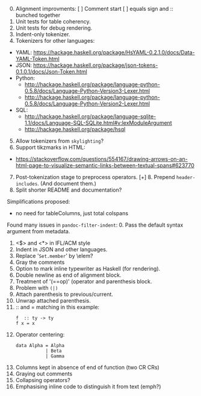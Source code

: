 0. Alignment improvments:
  [ ] Comment start
  [ ] equals sign and :: bunched together
1. Unit tests for table coherency.
2. Unit tests for debug rendering.
3. Indent-only tokenizer.
4. Tokenizers for other languages:
  - YAML: https://hackage.haskell.org/package/HsYAML-0.2.1.0/docs/Data-YAML-Token.html
  - JSON: https://hackage.haskell.org/package/json-tokens-0.1.0.1/docs/Json-Token.html
  - Python:
      * http://hackage.haskell.org/package/language-python-0.5.8/docs/Language-Python-Version3-Lexer.html
      * http://hackage.haskell.org/package/language-python-0.5.8/docs/Language-Python-Version2-Lexer.html
  - SQL:
      * http://hackage.haskell.org/package/language-sqlite-1.1/docs/Language-SQL-SQLite.html#v:lexModuleArgument
      * http://hackage.haskell.org/package/hsql
5. Allow tokenizers from `skylighting`?
6. Support tikzmarks in HTML:
  - https://stackoverflow.com/questions/554167/drawing-arrows-on-an-html-page-to-visualize-semantic-links-between-textual-spans#623770
7. Post-tokenization stage to preprocess operators.
[+] 8. Prepend `header-includes`. (And document them.)
9. Split shorter README and documentation?

Simplifications proposed:
* no need for tableColumns, just total colspans

Found many issues in `pandoc-filter-indent`:
0. Pass the default syntax argument from metadata.
1. <$> and <*> in IFL/ACM style
2. Indent in JSON and other languages.
3. Replace '`Set.member`' by \elem?
4. Gray the comments
5. Option to mark inline typewriter as Haskell (for rendering).
6. Double newline as end of alignment block.
7. Treatment of '(==op)' (operator and parenthesis block.
8. Problem with `(|)`
9. Attach parenthesis to previous/current.
10. Unwrap attached parenthesis.
11. :: and = matching in this example:
    ```
    f  :: ty -> ty
    f x = x
    ```
12. Operator centering:
    ```
    data Alpha = Alpha
               | Beta
               | Gamma
    ```
13. Columns kept in absence of end of function (two CR CRs)
14. Graying out comments
15. Collapsing operators?
16. Emphasising inline code to distinguish it from text (emph?)
